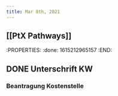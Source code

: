 ```yaml
---
title: Mar 8th, 2021
---
```


## [[PtX Pathways]] 
:PROPERTIES:
:done: 1615212965157
:END:
## DONE Unterschrift KW
### Beantragung Kostenstelle
###
